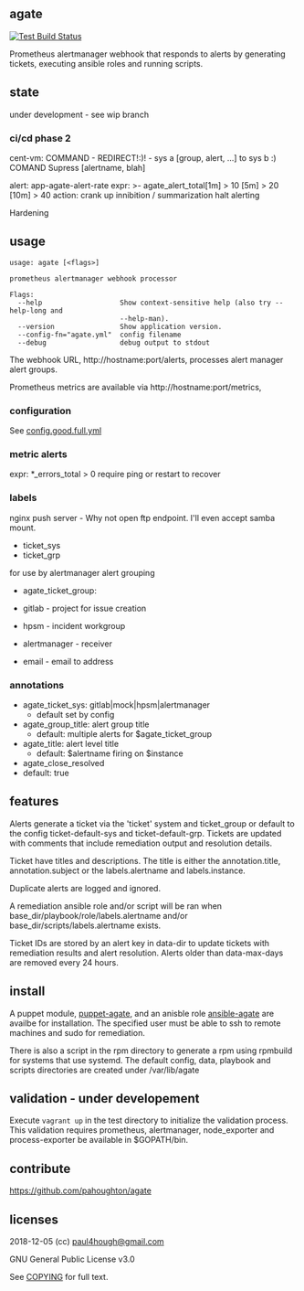 ## agate

[![Test Build Status](https://travis-ci.org/pahoughton/agate.png)](https://travis-ci.org/pahoughton/agate)

Prometheus alertmanager webhook that responds to alerts by generating
tickets, executing ansible roles and running scripts.

## state

under development - see wip branch

### ci/cd phase 2

cent-vm:
COMMAND - REDIRECT!:)! - sys a [group, alert, ...] to sys b :)
COMAND Supress [alertname, blah]

alert: app-agate-alert-rate
expr: >-
agate_alert_total[1m] >  10
[5m] > 20
[10m] > 40
action: crank up innibition / summarization halt alerting

Hardening

## usage

```
usage: agate [<flags>]

prometheus alertmanager webhook processor

Flags:
  --help                   Show context-sensitive help (also try --help-long and
                           --help-man).
  --version                Show application version.
  --config-fn="agate.yml"  config filename
  --debug                  debug output to stdout
```

The webhook URL, http://hostname:port/alerts, processes alert manager
alert groups.

Prometheus metrics are available via http://hostname:port/metrics,

### configuration

See [config.good.full.yml](../master/config/testdata/config.good.full.yml)

### metric alerts

expr: *_errors_total > 0 require ping or restart to recover

### labels

nginx push server - Why not open ftp endpoint. I'll even accept samba mount.
* ticket_sys
* ticket_grp

for use by alertmanager alert grouping

* agate_ticket_group:

 * gitlab - project for issue creation
 * hpsm - incident workgroup
 * alertmanager - receiver
 * email - email to address

### annotations

* agate_ticket_sys: gitlab|mock|hpsm|alertmanager
  * default set by config
* agate_group_title: alert group title
  * default: multiple alerts for $agate_ticket_group
* agate_title: alert level title
  * default: $alertname firing on $instance
* agate_close_resolved
* default: true

## features

Alerts generate a ticket via the 'ticket' system and ticket_group or
default to the config ticket-default-sys and
ticket-default-grp. Tickets are updated with comments that include
remediation output and resolution details.

Ticket have titles and descriptions.  The title is either the
annotation.title, annotation.subject or the labels.alertname and
labels.instance.

Duplicate alerts are logged and ignored.

A remediation ansible role and/or script will be ran when
base_dir/playbook/role/labels.alertname and/or
base_dir/scripts/labels.alertname exists.

Ticket IDs are stored by an alert key in data-dir to update tickets with
remediation results and alert resolution. Alerts older than
data-max-days are removed every 24 hours.

## install

A puppet module,
[puppet-agate](https://github.com/pahoughton/puppet-agate), and an
anisble role
[ansible-agate](https://github.com/pahoughton/ansible-agate) are
availbe for installation. The specified user must be able to ssh to
remote machines and sudo for remediation.

There is also a script in the rpm directory to generate a rpm using
rpmbuild for systems that use systemd. The default config, data, playbook and
scripts directories are created under /var/lib/agate

## validation - under developement

Execute `vagrant up` in the test directory to initialize the
validation process. This validation requires prometheus, alertmanager,
node_exporter and process-exporter be available in $GOPATH/bin.

## contribute

https://github.com/pahoughton/agate

## licenses

2018-12-05 (cc) <paul4hough@gmail.com>

GNU General Public License v3.0

See [COPYING](../master/COPYING) for full text.
